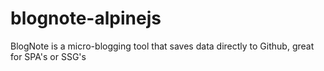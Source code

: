 # blognote-alpinejs
BlogNote is a micro-blogging tool that saves data directly to Github, great for SPA's or SSG's
